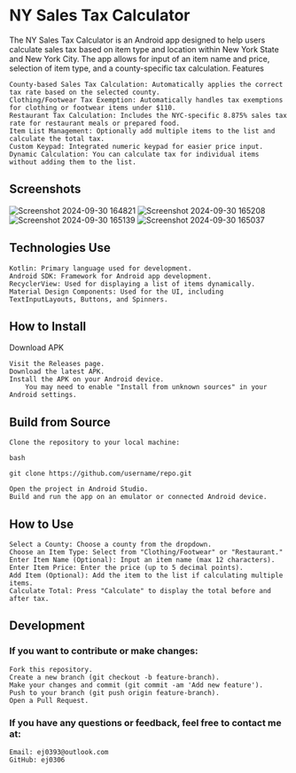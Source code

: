 # **NY Sales Tax Calculator**

The NY Sales Tax Calculator is an Android app designed to help users calculate sales tax based on item type and location within New York State and New York City. The app allows for input of an item name and price, selection of item type, and a county-specific tax calculation.
Features

    County-based Sales Tax Calculation: Automatically applies the correct tax rate based on the selected county.
    Clothing/Footwear Tax Exemption: Automatically handles tax exemptions for clothing or footwear items under $110.
    Restaurant Tax Calculation: Includes the NYC-specific 8.875% sales tax rate for restaurant meals or prepared food.
    Item List Management: Optionally add multiple items to the list and calculate the total tax.
    Custom Keypad: Integrated numeric keypad for easier price input.
    Dynamic Calculation: You can calculate tax for individual items without adding them to the list.

## Screenshots
![Screenshot 2024-09-30 164821](https://github.com/user-attachments/assets/3ee294ba-04fe-45d1-904e-85ad553cef39)
![Screenshot 2024-09-30 165208](https://github.com/user-attachments/assets/6e86c72b-b924-4952-94d5-838d815e9b86)
![Screenshot 2024-09-30 165139](https://github.com/user-attachments/assets/3e290d81-a981-4242-b5bc-958528f77168)
![Screenshot 2024-09-30 165037](https://github.com/user-attachments/assets/8696f7ec-dc7e-4ecd-ae6c-595f67563bf7)

## Technologies Use

    Kotlin: Primary language used for development.
    Android SDK: Framework for Android app development.
    RecyclerView: Used for displaying a list of items dynamically.
    Material Design Components: Used for the UI, including TextInputLayouts, Buttons, and Spinners.

## How to Install
Download APK

    Visit the Releases page.
    Download the latest APK.
    Install the APK on your Android device.
        You may need to enable "Install from unknown sources" in your Android settings.

## Build from Source

    Clone the repository to your local machine:

    bash

    git clone https://github.com/username/repo.git

    Open the project in Android Studio.
    Build and run the app on an emulator or connected Android device.

## How to Use

    Select a County: Choose a county from the dropdown.
    Choose an Item Type: Select from "Clothing/Footwear" or "Restaurant."
    Enter Item Name (Optional): Input an item name (max 12 characters).
    Enter Item Price: Enter the price (up to 5 decimal points).
    Add Item (Optional): Add the item to the list if calculating multiple items.
    Calculate Total: Press "Calculate" to display the total before and after tax.

## Development

### If you want to contribute or make changes:

    Fork this repository.
    Create a new branch (git checkout -b feature-branch).
    Make your changes and commit (git commit -am 'Add new feature').
    Push to your branch (git push origin feature-branch).
    Open a Pull Request.

### If you have any questions or feedback, feel free to contact me at:

    Email: ej0393@outlook.com
    GitHub: ej0306
